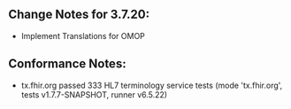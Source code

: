 ## Change Notes for 3.7.20:

* Implement Translations for OMOP

## Conformance Notes:

* tx.fhir.org passed 333 HL7 terminology service tests (mode 'tx.fhir.org', tests v1.7.7-SNAPSHOT, runner v6.5.22)
